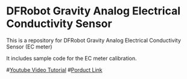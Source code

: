 # DFRobot Gravity Analog Electrical Conductivity Sensor

This is a repository for DFRobot Gravity Analog Electrical Conductivity Sensor (EC meter)

It includes sample code for the EC meter calibration.

#[Youtube Video Tutorial](https://www.youtube.com/watch?v=SfYD8JZ1wK4&feature=youtu.be)
#[Porduct Link](https://www.dfrobot.com/index.php?route=product/product&search=DFR0300&description=true&product_id=1123)
